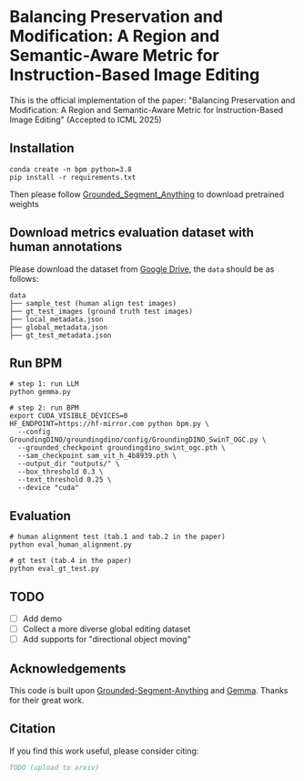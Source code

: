 # Balancing Preservation and Modification: A Region and Semantic-Aware Metric for Instruction-Based Image Editing
This is the official implementation of the paper: "Balancing Preservation and Modification: A Region and Semantic-Aware Metric for Instruction-Based Image Editing" (Accepted to ICML 2025)

## Installation
```
conda create -n bpm python=3.8
pip install -r requirements.txt
```
Then please follow [Grounded_Segment_Anything](https://github.com/IDEA-Research/Grounded-Segment-Anything/tree/main?tab=readme-ov-file#running_man-grounded-sam-detect-and-segment-everything-with-text-prompt) to download pretrained weights

## Download metrics evaluation dataset with human annotations
Please download the dataset from [Google Drive](https://drive.google.com/drive/folders/12Z4vX8pAGMbq7TtSTuGRCnHmvfb359XL?usp=drive_link), the `data` should be as follows:
```
data
├── sample_test (human align test images)
├── gt_test_images (ground truth test images)
├── local_metadata.json
├── global_metadata.json
├── gt_test_metadata.json
```

## Run BPM
```shell
# step 1: run LLM
python gemma.py

# step 2: run BPM
export CUDA_VISIBLE_DEVICES=0
HF_ENDPOINT=https://hf-mirror.com python bpm.py \
  --config GroundingDINO/groundingdino/config/GroundingDINO_SwinT_OGC.py \
  --grounded_checkpoint groundingdino_swint_ogc.pth \
  --sam_checkpoint sam_vit_h_4b8939.pth \
  --output_dir "outputs/" \
  --box_threshold 0.3 \
  --text_threshold 0.25 \
  --device "cuda"
```

## Evaluation
```shell
# human alignment test (tab.1 and tab.2 in the paper)
python eval_human_alignment.py

# gt test (tab.4 in the paper)
python eval_gt_test.py
```

## TODO
- [ ] Add demo
- [ ] Collect a more diverse global editing dataset
- [ ] Add supports for "directional object moving"

## Acknowledgements
This code is built upon [Grounded-Segment-Anything](https://github.com/IDEA-Research/Grounded-Segment-Anything) and [Gemma](https://huggingface.co/princeton-nlp/gemma-2-9b-it-SimPO). Thanks for their great work.

## Citation
If you find this work useful, please consider citing:
```bibtex
TODO (upload to arxiv)
```
